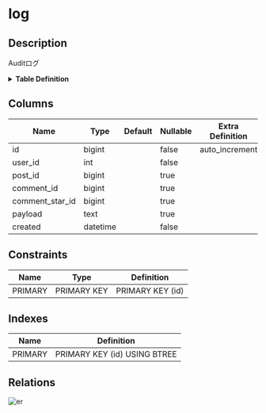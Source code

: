 # log

## Description

Auditログ

<details>
<summary><strong>Table Definition</strong></summary>

```sql
CREATE TABLE `log` (
  `id` bigint NOT NULL AUTO_INCREMENT,
  `user_id` int NOT NULL,
  `post_id` bigint DEFAULT NULL,
  `comment_id` bigint DEFAULT NULL,
  `comment_star_id` bigint DEFAULT NULL,
  `payload` text,
  `created` datetime NOT NULL,
  PRIMARY KEY (`id`)
) ENGINE=InnoDB DEFAULT CHARSET=utf8mb4 COLLATE=utf8mb4_0900_ai_ci COMMENT='Auditログ'
```

</details>

## Columns

| Name | Type | Default | Nullable | Extra Definition | Children | Parents | Comment |
| ---- | ---- | ------- | -------- | ---------------- | -------- | ------- | ------- |
| id | bigint |  | false | auto_increment |  |  |  |
| user_id | int |  | false |  |  | [user](user.md) |  |
| post_id | bigint |  | true |  |  | [post](post.md) |  |
| comment_id | bigint |  | true |  |  | [comment](comment.md) |  |
| comment_star_id | bigint |  | true |  |  | [comment_star](comment_star.md) |  |
| payload | text |  | true |  |  |  |  |
| created | datetime |  | false |  |  |  |  |

## Constraints

| Name | Type | Definition |
| ---- | ---- | ---------- |
| PRIMARY | PRIMARY KEY | PRIMARY KEY (id) |

## Indexes

| Name | Definition |
| ---- | ---------- |
| PRIMARY | PRIMARY KEY (id) USING BTREE |

## Relations

![er](log.svg)
